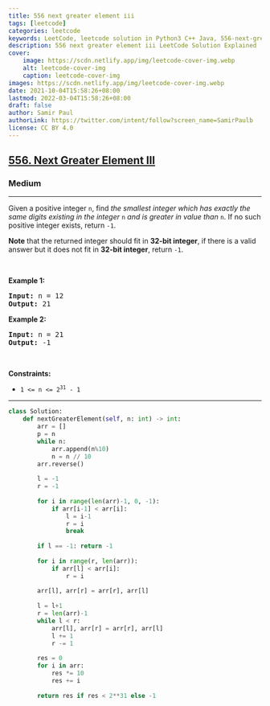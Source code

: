 ```yaml
---
title: 556 next greater element iii
tags: [leetcode]
categories: leetcode
keywords: LeetCode, leetcode solution in Python3 C++ Java, 556-next-greater-element-iii solution
description: 556 next greater element iii LeetCode Solution Explained
cover:
    image: https://scdn.netlify.app/img/leetcode-cover-img.webp
    alt: leetcode-cover-img
    caption: leetcode-cover-img
images: https://scdn.netlify.app/img/leetcode-cover-img.webp
date: 2021-10-04T15:58:26+08:00
lastmod: 2022-03-04T15:58:26+08:00
draft: false
author: Samir Paul
authorLink: https://twitter.com/intent/follow?screen_name=SamirPaulb
license: CC BY 4.0
---
```



<h2><a href="https://leetcode.com/problems/next-greater-element-iii/">556. Next Greater Element III</a></h2><h3>Medium</h3><hr><div><p>Given a positive integer <code>n</code>, find <em>the smallest integer which has exactly the same digits existing in the integer</em> <code>n</code> <em>and is greater in value than</em> <code>n</code>. If no such positive integer exists, return <code>-1</code>.</p>

<p><strong>Note</strong> that the returned integer should fit in <strong>32-bit integer</strong>, if there is a valid answer but it does not fit in <strong>32-bit integer</strong>, return <code>-1</code>.</p>

<p>&nbsp;</p>
<p><strong>Example 1:</strong></p>
<pre><strong>Input:</strong> n = 12
<strong>Output:</strong> 21
</pre><p><strong>Example 2:</strong></p>
<pre><strong>Input:</strong> n = 21
<strong>Output:</strong> -1
</pre>
<p>&nbsp;</p>
<p><strong>Constraints:</strong></p>

<ul>
	<li><code>1 &lt;= n &lt;= 2<sup>31</sup> - 1</code></li>
</ul>
</div>

---




```python
class Solution:
    def nextGreaterElement(self, n: int) -> int:
        arr = []
        p = n
        while n:
            arr.append(n%10)
            n = n // 10
        arr.reverse()
        
        l = -1
        r = -1
        
        for i in range(len(arr)-1, 0, -1):
            if arr[i-1] < arr[i]:
                l = i-1
                r = i
                break
        
        if l == -1: return -1
        
        for i in range(r, len(arr)):
            if arr[l] < arr[i]:
                r = i
        
        arr[l], arr[r] = arr[r], arr[l]
        
        l = l+1
        r = len(arr)-1
        while l < r:
            arr[l], arr[r] = arr[r], arr[l]
            l += 1
            r -= 1
        
        res = 0
        for i in arr:
            res *= 10
            res += i
        
        return res if res < 2**31 else -1
```
